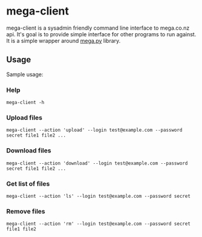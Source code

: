 # mega-client

mega-client is a sysadmin friendly command line interface to mega.co.nz api.
It's goal is to provide simple interface for other programs to run against. It
is a simple wrapper around [mega.py](https://github.com/richardasaurus/mega.py)
library.

## Usage

Sample usage:

### Help

```
mega-client -h
```

### Upload files
```
mega-client --action 'upload' --login test@example.com --password secret file1 file2 ...
```

### Download files

```
mega-client --action 'download' --login test@example.com --password secret file1 file2 ...
```

### Get list of files
```
mega-client --action 'ls' --login test@example.com --password secret
```

### Remove files
```
mega-client --action 'rm' --login test@example.com --password secret file1 file2
```
